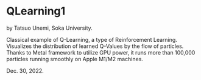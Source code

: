 # QLearning1
by Tatsuo Unemi, Soka University.

Classical example of Q-Learning, a type of Reinforcement Learning.
Visualizes the distribution of learned Q-Values by the flow of particles.
Thanks to Metal framework to utilize GPU power, it runs more than 100,000 particles
running smoothly on Apple M1/M2 machines. 

Dec. 30, 2022.
